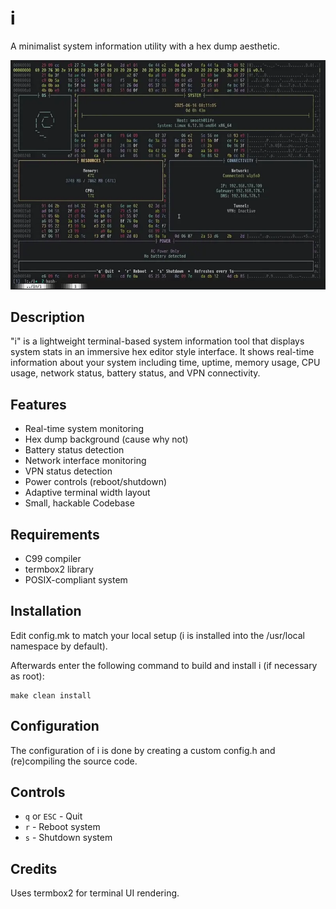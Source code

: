 # i

A minimalist system information utility with a hex dump aesthetic.

![sysinfo demo](demo.webp)

## Description

"i" is a lightweight terminal-based system information tool that displays
system stats in an immersive hex editor style interface. It shows real-time
information about your system including time, uptime, memory usage, CPU usage,
network status, battery status, and VPN connectivity.

## Features

* Real-time system monitoring
* Hex dump background (cause why not) 
* Battery status detection
* Network interface monitoring
* VPN status detection
* Power controls (reboot/shutdown)
* Adaptive terminal width layout
* Small, hackable Codebase

## Requirements

* C99 compiler
* termbox2 library
* POSIX-compliant system

## Installation

Edit config.mk to match your local setup (i is installed into
the /usr/local namespace by default).

Afterwards enter the following command to build and install i
(if necessary as root):

    make clean install

## Configuration

The configuration of i is done by creating a custom config.h
and (re)compiling the source code.

## Controls

* `q` or `ESC` - Quit
* `r` - Reboot system  
* `s` - Shutdown system

## Credits

Uses termbox2 for terminal UI rendering.
